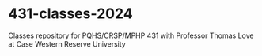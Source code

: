 # 431-classes-2024
Classes repository for PQHS/CRSP/MPHP 431 with Professor Thomas Love at Case Western Reserve University
